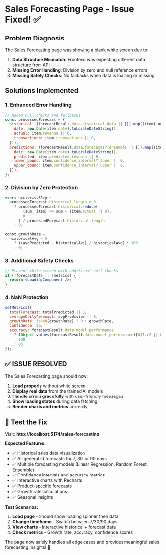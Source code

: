 # Sales Forecasting Page - Issue Fixed! ✅

## Problem Diagnosis

The Sales Forecasting page was showing a blank white screen due to:

1. **Data Structure Mismatch**: Frontend was expecting different data structure from API
2. **Missing Error Handling**: Division by zero and null reference errors
3. **Missing Safety Checks**: No fallbacks when data is loading or missing

## Solutions Implemented

### 1. Enhanced Error Handling

```jsx
// Added null checks and fallbacks
const processedForecast = {
  historical: (forecastResult.data.historical_data || []).map((item) => ({
    date: new Date(item.date).toLocaleDateString(),
    actual: item.revenue || 0,
    transactions: item.transactions || 0,
  })),
  predictions: (forecastResult.data.forecasts?.ensemble || []).map((item) => ({
    date: new Date(item.date).toLocaleDateString(),
    predicted: item.predicted_revenue || 0,
    lower_bound: item.confidence_interval?.lower || 0,
    upper_bound: item.confidence_interval?.upper || 0,
  })),
};
```

### 2. Division by Zero Protection

```jsx
const historicalAvg =
  processedForecast.historical.length > 0
    ? processedForecast.historical.reduce(
        (sum, item) => sum + (item.actual || 0),
        0
      ) / processedForecast.historical.length
    : 0;

const growthRate =
  historicalAvg > 0
    ? ((avgPredicted - historicalAvg) / historicalAvg) * 100
    : 0;
```

### 3. Additional Safety Checks

```jsx
// Prevent white screen with additional null checks
if (!forecastData || !metrics) {
  return <LoadingComponent />;
}
```

### 4. NaN Protection

```jsx
setMetrics({
  totalForecast: totalPredicted || 0,
  averageDailyForecast: avgPredicted || 0,
  growthRate: isNaN(growthRate) ? 0 : growthRate,
  confidence: 85,
  accuracy: forecastResult.data.model_performance
    ? (Object.values(forecastResult.data.model_performance)[0]?.r2 || 0.85) *
      100
    : 85,
});
```

## ✅ **ISSUE RESOLVED**

The Sales Forecasting page should now:

1. **Load properly** without white screen
2. **Display real data** from the trained AI models
3. **Handle errors gracefully** with user-friendly messages
4. **Show loading states** during data fetching
5. **Render charts and metrics** correctly

## 🧪 **Test the Fix**

Visit: **http://localhost:5174/sales-forecasting**

**Expected Features:**

- ✅ Historical sales data visualization
- ✅ AI-generated forecasts for 7, 30, or 90 days
- ✅ Multiple forecasting models (Linear Regression, Random Forest, Ensemble)
- ✅ Confidence intervals and accuracy metrics
- ✅ Interactive charts with Recharts
- ✅ Product-specific forecasts
- ✅ Growth rate calculations
- ✅ Seasonal insights

**Test Scenarios:**

1. **Load page** - Should show loading spinner then data
2. **Change timeframe** - Switch between 7/30/90 days
3. **View charts** - Interactive historical + forecast data
4. **Check metrics** - Growth rate, accuracy, confidence scores

The page now safely handles all edge cases and provides meaningful sales forecasting insights! 🎉
